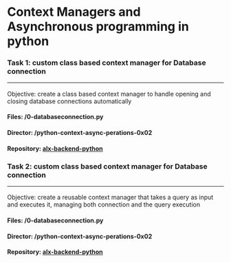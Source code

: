 # Context Managers and Asynchronous programming in python

### Task 1: custom class based context manager for Database connection <hr/>
<p>Objective: create a class based context manager to handle opening and closing database connections automatically</p>

#### Files: /0-databaseconnection.py
#### Director: /python-context-async-perations-0x02
#### Repository: [alx-backend-python](https://github.com/chinazagideon/alx-backend-python "repository link")

### Task 2: custom class based context manager for Database connection <hr/>
<p>Objective: create a reusable context manager that takes a query as input and executes it, managing both connection and the query execution</p>

#### Files: /0-databaseconnection.py
#### Director: /python-context-async-perations-0x02
#### Repository: [alx-backend-python](https://github.com/chinazagideon/alx-backend-python "repository link")
